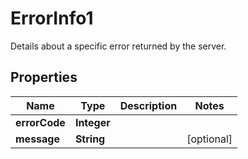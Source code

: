 

# ErrorInfo1

Details about a specific error returned by the server.

## Properties

Name | Type | Description | Notes
------------ | ------------- | ------------- | -------------
**errorCode** | **Integer** |  | 
**message** | **String** |  |  [optional]



